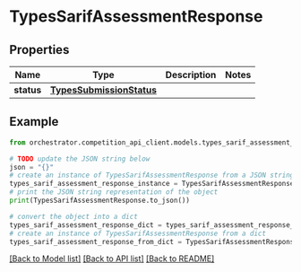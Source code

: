 # TypesSarifAssessmentResponse


## Properties

Name | Type | Description | Notes
------------ | ------------- | ------------- | -------------
**status** | [**TypesSubmissionStatus**](TypesSubmissionStatus.md) |  | 

## Example

```python
from orchestrator.competition_api_client.models.types_sarif_assessment_response import TypesSarifAssessmentResponse

# TODO update the JSON string below
json = "{}"
# create an instance of TypesSarifAssessmentResponse from a JSON string
types_sarif_assessment_response_instance = TypesSarifAssessmentResponse.from_json(json)
# print the JSON string representation of the object
print(TypesSarifAssessmentResponse.to_json())

# convert the object into a dict
types_sarif_assessment_response_dict = types_sarif_assessment_response_instance.to_dict()
# create an instance of TypesSarifAssessmentResponse from a dict
types_sarif_assessment_response_from_dict = TypesSarifAssessmentResponse.from_dict(types_sarif_assessment_response_dict)
```
[[Back to Model list]](../README.md#documentation-for-models) [[Back to API list]](../README.md#documentation-for-api-endpoints) [[Back to README]](../README.md)


